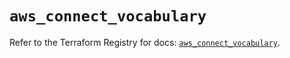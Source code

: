 # `aws_connect_vocabulary`

Refer to the Terraform Registry for docs: [`aws_connect_vocabulary`](https://registry.terraform.io/providers/hashicorp/aws/5.99.0/docs/resources/connect_vocabulary).

